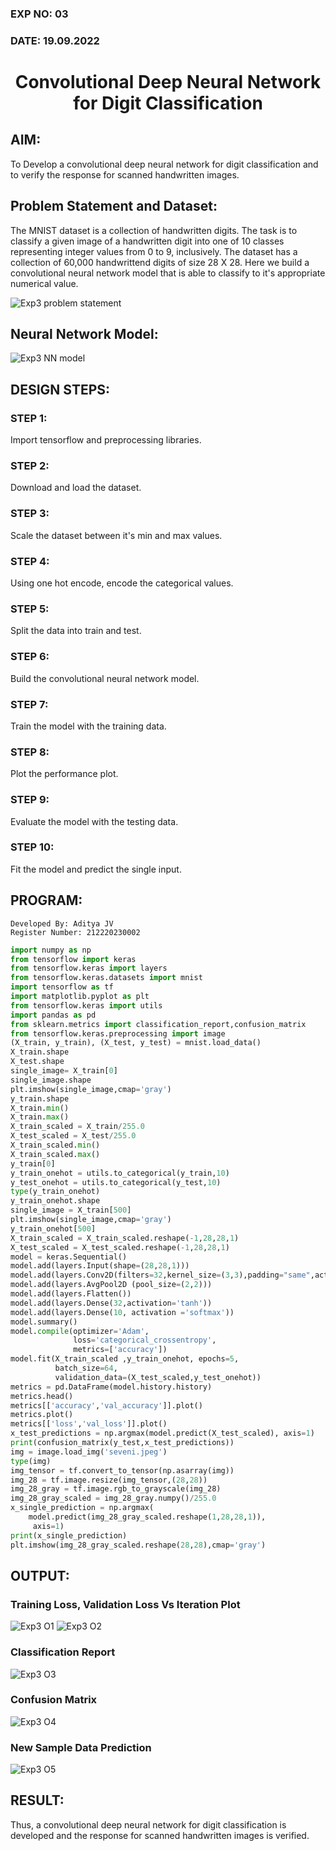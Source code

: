 ### EXP NO: 03
### DATE: 19.09.2022

# <p align = "center"> Convolutional Deep Neural Network for Digit Classification

## AIM:

To Develop a convolutional deep neural network for digit classification and to verify the response for scanned handwritten images.

## Problem Statement and Dataset:
The MNIST dataset is a collection of handwritten digits. The task is to classify a given image of a handwritten digit into one of 10 classes representing integer values from 0 to 9, inclusively. The dataset has a collection of 60,000 handwrittend digits of size 28 X 28. Here we build a convolutional neural network model that is able to classify to it's appropriate numerical value.

![Exp3 problem statement](https://user-images.githubusercontent.com/75235386/191891253-d0f79c89-b55a-4122-8f0e-eef1819990fb.png)

## Neural Network Model:
![Exp3 NN model](https://user-images.githubusercontent.com/75235386/191891334-185e1bb3-596d-4636-a22b-647d0f914b8e.png)

## DESIGN STEPS:

### STEP 1: 
Import tensorflow and preprocessing libraries.

### STEP 2: 
Download and load the dataset.

### STEP 3: 
Scale the dataset between it's min and max values.

### STEP 4: 
Using one hot encode, encode the categorical values.

### STEP 5: 
Split the data into train and test.

### STEP 6: 
Build the convolutional neural network model.

### STEP 7: 
Train the model with the training data.

### STEP 8: 
Plot the performance plot.

### STEP 9: 
Evaluate the model with the testing data.

### STEP 10: 
Fit the model and predict the single input.


## PROGRAM:

```
Developed By: Aditya JV
Register Number: 212220230002
```

```Python
import numpy as np
from tensorflow import keras
from tensorflow.keras import layers
from tensorflow.keras.datasets import mnist
import tensorflow as tf
import matplotlib.pyplot as plt
from tensorflow.keras import utils
import pandas as pd
from sklearn.metrics import classification_report,confusion_matrix
from tensorflow.keras.preprocessing import image
(X_train, y_train), (X_test, y_test) = mnist.load_data()
X_train.shape
X_test.shape
single_image= X_train[0]
single_image.shape
plt.imshow(single_image,cmap='gray')
y_train.shape
X_train.min()
X_train.max()
X_train_scaled = X_train/255.0
X_test_scaled = X_test/255.0
X_train_scaled.min()
X_train_scaled.max()
y_train[0]
y_train_onehot = utils.to_categorical(y_train,10)
y_test_onehot = utils.to_categorical(y_test,10)
type(y_train_onehot)
y_train_onehot.shape
single_image = X_train[500]
plt.imshow(single_image,cmap='gray')
y_train_onehot[500]
X_train_scaled = X_train_scaled.reshape(-1,28,28,1)
X_test_scaled = X_test_scaled.reshape(-1,28,28,1)
model = keras.Sequential()
model.add(layers.Input(shape=(28,28,1))) 
model.add(layers.Conv2D(filters=32,kernel_size=(3,3),padding="same",activation='relu'))
model.add(layers.AvgPool2D (pool_size=(2,2)))
model.add(layers.Flatten())
model.add(layers.Dense(32,activation='tanh')) 
model.add(layers.Dense(10, activation ='softmax'))
model.summary()
model.compile(optimizer='Adam',
              loss='categorical_crossentropy',
              metrics=['accuracy'])
model.fit(X_train_scaled ,y_train_onehot, epochs=5,
          batch_size=64, 
          validation_data=(X_test_scaled,y_test_onehot))   
metrics = pd.DataFrame(model.history.history)  
metrics.head()
metrics[['accuracy','val_accuracy']].plot()
metrics.plot()
metrics[['loss','val_loss']].plot()
x_test_predictions = np.argmax(model.predict(X_test_scaled), axis=1)
print(confusion_matrix(y_test,x_test_predictions))
img = image.load_img('seveni.jpeg')
type(img)
img_tensor = tf.convert_to_tensor(np.asarray(img))
img_28 = tf.image.resize(img_tensor,(28,28))
img_28_gray = tf.image.rgb_to_grayscale(img_28)
img_28_gray_scaled = img_28_gray.numpy()/255.0
x_single_prediction = np.argmax(
    model.predict(img_28_gray_scaled.reshape(1,28,28,1)),
     axis=1)
print(x_single_prediction)
plt.imshow(img_28_gray_scaled.reshape(28,28),cmap='gray')
```

## OUTPUT:

### Training Loss, Validation Loss Vs Iteration Plot

![Exp3 O1](https://user-images.githubusercontent.com/75235386/191892024-4de620b9-a3ff-485f-a9d7-f3a057efdf95.png)
![Exp3 O2](https://user-images.githubusercontent.com/75235386/191892039-8938413d-b690-4200-9678-87c7cefd6722.png)

### Classification Report

![Exp3 O3](https://user-images.githubusercontent.com/75235386/191892057-dfb04914-e5f5-494d-abc0-09960e98aa0e.png)

### Confusion Matrix

![Exp3 O4](https://user-images.githubusercontent.com/75235386/191892090-c3537cfa-b2da-46b4-9fdd-361cc6449f9c.png)

### New Sample Data Prediction
![Exp3 O5](https://user-images.githubusercontent.com/75235386/191892115-433626f1-79d6-42de-93c9-e9e4341172c4.png)


## RESULT:
Thus, a convolutional deep neural network for digit classification is developed and the response for scanned handwritten images is verified.
